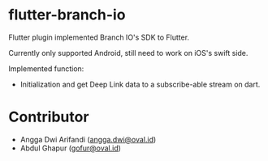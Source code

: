 # flutter-branch-io
Flutter plugin implemented Branch IO's SDK to Flutter.

Currently only supported Android, still need to work on iOS's swift side.

Implemented function:
- Initialization and get Deep Link data to a subscribe-able stream on dart.

# Contributor
- Angga Dwi Arifandi (angga.dwi@oval.id)
- Abdul Ghapur (gofur@oval.id)